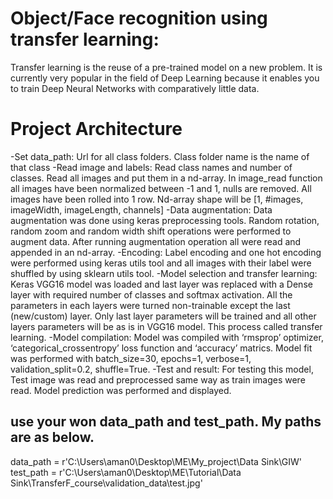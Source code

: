# Object/Face recognition using transfer learning: 
Transfer learning is the reuse of a pre-trained model on a new problem. It is currently very popular in the field of Deep Learning because it enables you to train Deep Neural Networks with comparatively little data.

# Project Architecture
-Set data_path: Url for all class folders. Class folder name is the name of that class
-Read image and labels: Read class names and number of classes. Read all images and put them in a nd-array. In image_read function all images have been normalized between -1 and 1, nulls are removed. All images have been rolled into 1 row. Nd-array shape will be [1, #images, imageWidth, imageLength, channels] 
-Data augmentation: Data augmentation was done using keras preprocessing tools. Random rotation, random zoom and random width shift operations were performed to augment data. After running augmentation operation all were read and appended in an nd-array. 
-Encoding: Label encoding and one hot encoding were performed using keras utils tool and all images with their label were shuffled by using sklearn utils tool. 
-Model selection and transfer learning: Keras VGG16 model was loaded and last layer was replaced with a Dense layer with required number of classes and softmax activation. All the parameters in each layers were turned non-trainable except the last (new/custom) layer. Only last layer parameters will be trained and all other layers parameters will be as is in VGG16 model. This process called transfer learning. 
-Model compilation: Model was compiled with ‘rmsprop’ optimizer, ‘categorical_crossentropy’ loss function and ‘accuracy’ matrics. Model fit was performed with batch_size=30, epochs=1, verbose=1, validation_split=0.2, shuffle=True. 
-Test and result: For testing this model, Test image was read and preprocessed same way as train images were read. Model prediction was performed and displayed. 


## use your won data_path and test_path. My paths are as below. 
data_path = r'C:\Users\aman0\Desktop\ME\My_project\Data Sink\GIW'
test_path = r'C:\Users\aman0\Desktop\ME\Tutorial\Data Sink\TransferF_course\validation_data\test.jpg'
